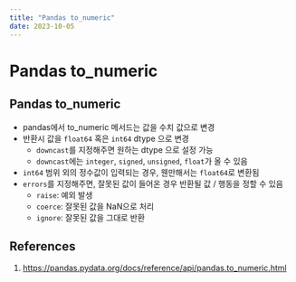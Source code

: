 ```yaml
---
title: "Pandas to_numeric"
date: 2023-10-05
---
```


# Pandas to_numeric

## Pandas to_numeric

- pandas에서 to_numeric 메서드는 값을 수치 값으로 변경
- 반환시 값을 `float64` 혹은 `int64` dtype 으로 변경
  - `downcast`를 지정해주면 원하는 dtype 으로 설정 가능
  - `downcast`에는 `integer`, `signed`, `unsigned`, `float`가 올 수 있음
- `int64` 범위 외의 정수값이 입력되는 경우, 웬만해서는 `float64`로 변환됨
- `errors`를 지정해주면, 잘못된 값이 들어온 경우 반환될 값 / 행동을 정할 수 있음
  - `raise`: 예외 발생
  - `coerce`: 잘못된 값을 NaN으로 처리
  - `ignore`: 잘못된 값을 그대로 반환

## References

1. https://pandas.pydata.org/docs/reference/api/pandas.to_numeric.html
